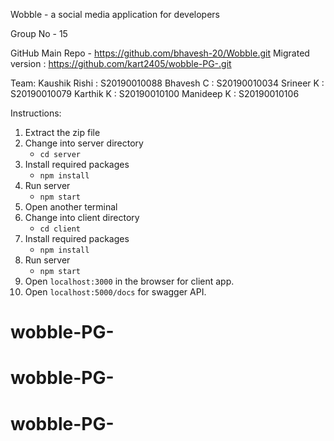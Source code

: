 Wobble - a social media application for developers

Group No - 15

GitHub Main Repo - https://github.com/bhavesh-20/Wobble.git
Migrated version : https://github.com/kart2405/wobble-PG-.git


Team:
Kaushik Rishi : S20190010088
Bhavesh C : S20190010034
Srineer K : S20190010079
Karthik K : S20190010100
Manideep K : S20190010106

Instructions:

1. Extract the zip file
2. Change into server directory
   - `cd server`
3. Install required packages
   - `npm install`
4. Run server
   - `npm start`
5. Open another terminal
6. Change into client directory
   - `cd client`
7. Install required packages
   - `npm install`
8. Run server
   - `npm start`
9. Open `localhost:3000` in the browser for client app.
10. Open `localhost:5000/docs` for swagger API.
# wobble-PG-
# wobble-PG-
# wobble-PG-
